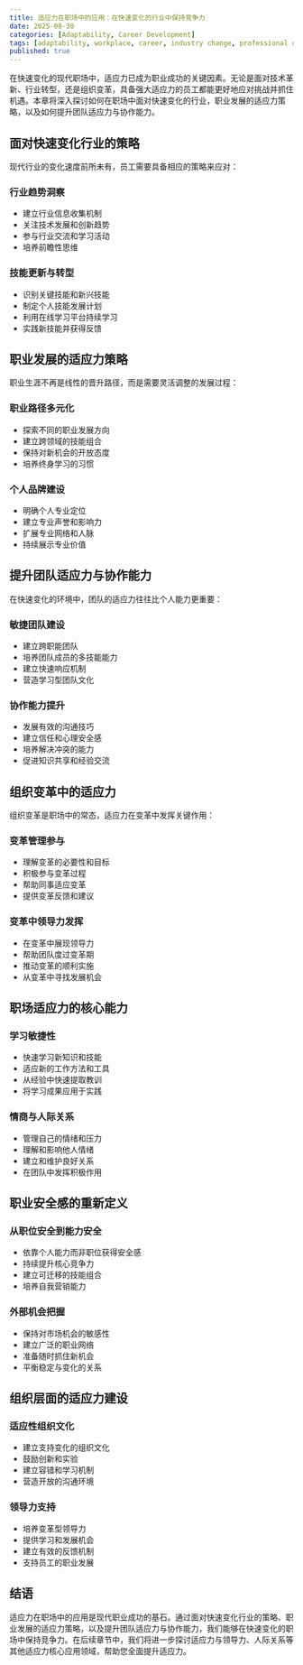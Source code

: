 ```yaml
---
title: 适应力在职场中的应用：在快速变化的行业中保持竞争力
date: 2025-08-30
categories: [Adaptability, Career Development]
tags: [adaptability, workplace, career, industry change, professional development]
published: true
---
```


在快速变化的现代职场中，适应力已成为职业成功的关键因素。无论是面对技术革新、行业转型，还是组织变革，具备强大适应力的员工都能更好地应对挑战并抓住机遇。本章将深入探讨如何在职场中面对快速变化的行业，职业发展的适应力策略，以及如何提升团队适应力与协作能力。

## 面对快速变化行业的策略

现代行业的变化速度前所未有，员工需要具备相应的策略来应对：

### 行业趋势洞察
- 建立行业信息收集机制
- 关注技术发展和创新趋势
- 参与行业交流和学习活动
- 培养前瞻性思维

### 技能更新与转型
- 识别关键技能和新兴技能
- 制定个人技能发展计划
- 利用在线学习平台持续学习
- 实践新技能并获得反馈

## 职业发展的适应力策略

职业生涯不再是线性的晋升路径，而是需要灵活调整的发展过程：

### 职业路径多元化
- 探索不同的职业发展方向
- 建立跨领域的技能组合
- 保持对新机会的开放态度
- 培养终身学习的习惯

### 个人品牌建设
- 明确个人专业定位
- 建立专业声誉和影响力
- 扩展专业网络和人脉
- 持续展示专业价值

## 提升团队适应力与协作能力

在快速变化的环境中，团队的适应力往往比个人能力更重要：

### 敏捷团队建设
- 建立跨职能团队
- 培养团队成员的多技能能力
- 建立快速响应机制
- 营造学习型团队文化

### 协作能力提升
- 发展有效的沟通技巧
- 建立信任和心理安全感
- 培养解决冲突的能力
- 促进知识共享和经验交流

## 组织变革中的适应力

组织变革是职场中的常态，适应力在变革中发挥关键作用：

### 变革管理参与
- 理解变革的必要性和目标
- 积极参与变革过程
- 帮助同事适应变革
- 提供变革反馈和建议

### 变革中领导力发挥
- 在变革中展现领导力
- 帮助团队度过变革期
- 推动变革的顺利实施
- 从变革中寻找发展机会

## 职场适应力的核心能力

### 学习敏捷性
- 快速学习新知识和技能
- 适应新的工作方法和工具
- 从经验中快速提取教训
- 将学习成果应用于实践

### 情商与人际关系
- 管理自己的情绪和压力
- 理解和影响他人情绪
- 建立和维护良好关系
- 在团队中发挥积极作用

## 职业安全感的重新定义

### 从职位安全到能力安全
- 依靠个人能力而非职位获得安全感
- 持续提升核心竞争力
- 建立可迁移的技能组合
- 培养自我营销能力

### 外部机会把握
- 保持对市场机会的敏感性
- 建立广泛的职业网络
- 准备随时抓住新机会
- 平衡稳定与变化的关系

## 组织层面的适应力建设

### 适应性组织文化
- 建立支持变化的组织文化
- 鼓励创新和实验
- 建立容错和学习机制
- 营造开放的沟通环境

### 领导力支持
- 培养变革型领导力
- 提供学习和发展机会
- 建立有效的反馈机制
- 支持员工的职业发展

## 结语

适应力在职场中的应用是现代职业成功的基石。通过面对快速变化行业的策略、职业发展的适应力策略，以及提升团队适应力与协作能力，我们能够在快速变化的职场中保持竞争力。在后续章节中，我们将进一步探讨适应力与领导力、人际关系等其他适应力核心应用领域，帮助您全面提升适应力。